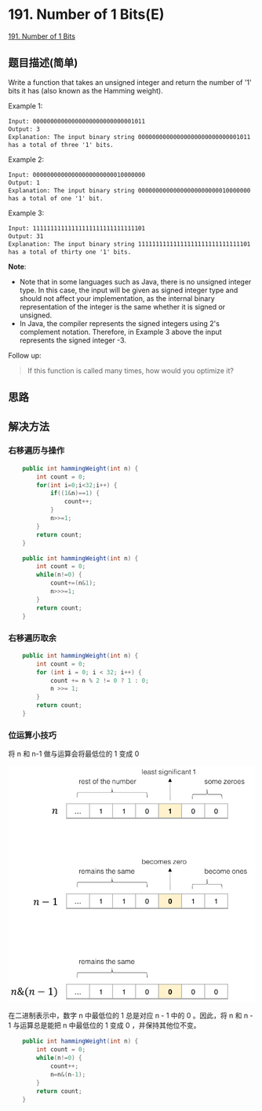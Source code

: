 # 191. Number of 1 Bits(E)
[191. Number of 1 Bits](https://leetcode-cn.com/problems/number-of-1-bits/)

## 题目描述\(简单\)

Write a function that takes an unsigned integer and return the number of '1' bits it has \(also known as the Hamming weight\).

Example 1:

```
Input: 00000000000000000000000000001011
Output: 3
Explanation: The input binary string 00000000000000000000000000001011 has a total of three '1' bits.
```

Example 2:

```
Input: 00000000000000000000000010000000
Output: 1
Explanation: The input binary string 00000000000000000000000010000000 has a total of one '1' bit.
```

Example 3:

```
Input: 11111111111111111111111111111101
Output: 31
Explanation: The input binary string 11111111111111111111111111111101 has a total of thirty one '1' bits.
```

**Note**:

* Note that in some languages such as Java, there is no unsigned integer type. In this case, the input will be given as signed integer type and should not affect your implementation, as the internal binary representation of the integer is the same whether it is signed or unsigned.
* In Java, the compiler represents the signed integers using 2's complement notation. Therefore, in Example 3 above the input represents the signed integer -3.

Follow up:

> If this function is called many times, how would you optimize it?

## 思路

## 解决方法

### 右移遍历与操作

```java
    public int hammingWeight(int n) {
        int count = 0;
        for(int i=0;i<32;i++) {
            if((1&n)==1) {
                count++;
            }
            n>>=1;
        }
        return count;
    }
```

```java
    public int hammingWeight(int n) {
        int count = 0;
        while(n!=0) {
            count+=(n&1);
            n>>>=1;
        }
        return count;
    }
```

### 右移遍历取余

```java
    public int hammingWeight(int n) {
        int count = 0;
        for (int i = 0; i < 32; i++) {
            count += n % 2 != 0 ? 1 : 0;
            n >>= 1;
        }
        return count;
    }
```

### 位运算小技巧
将 n 和 n-1 做与运算会将最低位的 1 变成 0

![](../assets/leetcode-note/101-200/191-s-2-1.png)

在二进制表示中，数字 n 中最低位的 1 总是对应 n - 1 中的 0 。因此，将 n 和 n - 1 与运算总是能把 n 中最低位的 1 变成 0 ，并保持其他位不变。



```java
    public int hammingWeight(int n) {
        int count = 0;
        while(n!=0) {
            count++;
            n=n&(n-1);
        }
        return count;
    }
```



